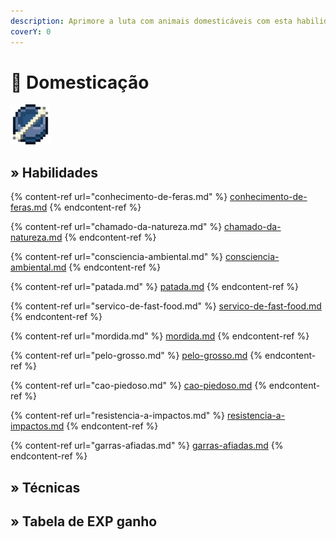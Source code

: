 ```yaml
---
description: Aprimore a luta com animais domesticáveis com esta habilidade!
coverY: 0
---
```


# 🦴 Domesticação

![](../../../../.gitbook/assets/TamingSkill.webp)

## » Habilidades

{% content-ref url="conhecimento-de-feras.md" %}
[conhecimento-de-feras.md](conhecimento-de-feras.md)
{% endcontent-ref %}

{% content-ref url="chamado-da-natureza.md" %}
[chamado-da-natureza.md](chamado-da-natureza.md)
{% endcontent-ref %}

{% content-ref url="consciencia-ambiental.md" %}
[consciencia-ambiental.md](consciencia-ambiental.md)
{% endcontent-ref %}

{% content-ref url="patada.md" %}
[patada.md](patada.md)
{% endcontent-ref %}

{% content-ref url="servico-de-fast-food.md" %}
[servico-de-fast-food.md](servico-de-fast-food.md)
{% endcontent-ref %}

{% content-ref url="mordida.md" %}
[mordida.md](mordida.md)
{% endcontent-ref %}

{% content-ref url="pelo-grosso.md" %}
[pelo-grosso.md](pelo-grosso.md)
{% endcontent-ref %}

{% content-ref url="cao-piedoso.md" %}
[cao-piedoso.md](cao-piedoso.md)
{% endcontent-ref %}

{% content-ref url="resistencia-a-impactos.md" %}
[resistencia-a-impactos.md](resistencia-a-impactos.md)
{% endcontent-ref %}

{% content-ref url="garras-afiadas.md" %}
[garras-afiadas.md](garras-afiadas.md)
{% endcontent-ref %}

## » Técnicas

## » Tabela de EXP ganho
